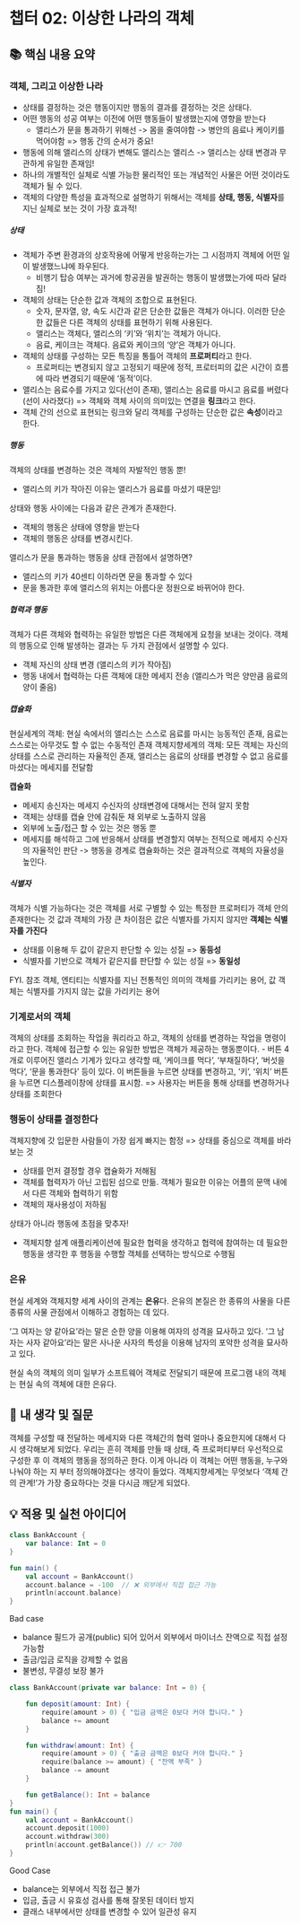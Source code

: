 # 챕터 02: 이상한 나라의 객체

## 📚 핵심 내용 요약

### 객체, 그리고 이상한 나라

- 상태를 결정하는 것은 행동이지만 행동의 결과를 결정하는 것은 상태다.
- 어떤 행동의 성공 여부는 이전에 어떤 행동들이 발생했는지에 영향을 받는다
  - 앨리스가 문을 통과하기 위해선 -> 몸을 줄여야함 -> 병안의 음료나 케이키를 먹어야함 => 행동 간의 순서가 중요!
- 행동에 의해 앨리스의 상태가 변해도 앨리스는 앨리스 -> 앨리스는 상태 변경과 무관하게 유일한 존재임!
- 하나의 개별적인 실체로 식별 가능한 물리적인 또는 개념적인 사물은 어떤 것이라도 객체가 될 수 있다.
- 객체의 다양한 특성을 효과적으로 설명하기 위해서는 객체를 **상태, 행동, 식별자**를 지닌 실체로 보는 것이 가장 효과적!

##### 상태

- 객체가 주변 환경과의 상호작용에 어떻게 반응하는가는 그 시점까지 객체에 어떤 일이 발생했느냐에 좌우된다.
  - 비행기 탑승 여부는 과거에 항공권을 발권하는 행동이 발생했는가에 따라 달라짐!
- 객체의 상태는 단순한 값과 객체의 조합으로 표현된다.
  - 숫자, 문자열, 양, 속도 시간과 같은 단순한 값들은 객체가 아니다. 이러한 단순한 값들은 다른 객체의 상태를 표현하기 위해 사용된다.
  - 앨리스는 객체다, 앨리스의 ‘키’와 ‘위치’는 객체가 아니다.
  - 음료, 케이크는 객체다. 음료와 케이크의 ‘양’은 객체가 아니다.
- 객체의 상태를 구성하는 모든 특징을 통틀어 객체의 **프로퍼티**라고 한다.
  - 프로퍼티는 변경되지 않고 고정되기 때문에 정적, 프로터피의 값은 시간이 흐름에 따라 변경되기 때문에 ‘동적’이다.
- 앨리스는 음료수를 가지고 있다(선이 존재), 앨리스는 음료를 마시고 음료를 버렸다(선이 사라졌다) => 객체와 객체 사이의 의미있는 연결을 **링크**라고 한다.
- 객체 간의 선으로 표현되는 링크와 달리 객체를 구성하는 단순한 값은 **속성**이라고 한다.

##### 행동

객체의 상태를 변경하는 것은 객체의 자발적인 행동 뿐!

- 앨리스의 키가 작아진 이유는 앨리스가 음료를 마셨기 때문임!

상태와 행동 사이에는 다음과 같은 관계가 존재한다.

- 객체의 행동은 상태에 영향을 받는다
- 객체의 행동은 상태를 변경시킨다.

앨리스가 문을 통과하는 행동을 상태 관점에서 설명하면?

- 앨리스의 키가 40센티 이하라면 문을 통과할 수 있다
- 문을 통과한 후에 앨리스의 위치는 아름다운 정원으로 바뀌어야 한다.

##### 협력과 행동

객체가 다른 객체와 협력하는 유일한 방법은 다른 객체에게 요청을 보내는 것이다.
객체의 행동으로 인해 발생하는 결과는 두 가지 관점에서 설명할 수 있다.

- 객체 자신의 상태 변경 (앨리스의 키가 작아짐)
- 행동 내에서 협력하는 다른 객체에 대한 메세지 전송 (앨리스가 먹은 양만큼 음료의 양이 줄음)

##### 캡슐화

현실세계의 객체: 현실 속에서의 앨리스는 스스로 음료를 마시는 능동적인 존재, 음료는 스스로는 아무것도 할 수 없는 수동적인 존재
객체지향세계의 객체: 모든 객체는 자신의 상태를 스스로 관리하는 자율적인 존재, 앨리스는 음료의 상태를 변경할 수 없고 음료를 마셨다는 메세지를 전달함

**캡슐화**

- 메세지 송신자는 메세지 수신자의 상태변경에 대해서는 전혀 알지 못함
- 객체는 상태를 캡슐 안에 감춰둔 채 외부로 노출하지 않음
- 외부에 노출/접근 할 수 있는 것은 행동 뿐
- 메세지를 해석하고 그에 반응해서 상태를 변경할지 여부는 전적으로 메세지 수신자의 자율적인 판단 -> 행동을 경계로 캡슐화하는 것은 결과적으로 객체의 자율성을 높인다.

##### 식별자

객체가 식별 가능하다는 것은 객체를 서로 구별할 수 있는 특정한 프로퍼티가 객체 안의 존재한다는 것
값과 객체의 가장 큰 차이점은 값은 식별자를 가지지 않지만 **객체는 식별자를 가진다**

- 상태를 이용해 두 값이 같은지 판단할 수 있는 성질 => **동등성**
- 식별자를 기반으로 객체가 같은지를 판단할 수 있는 성질 => **동일성**

FYI. 참조 객체, 엔티티는 식별자를 지닌 전통적인 의미의 객체를 가리키는 용어, 값 객체는 식별자를 가지지 않는 값을 가리키는 용어

### 기계로서의 객체

객체의 상태를 조회하는 작업을 쿼리라고 하고, 객체의 상태를 변경하는 작업을 명령이라고 한다.
객체에 접근할 수 있는 유일한 방법은 객체가 제공하는 행동뿐이다. - 버튼 4개로 이루어진 앨리스 기계가 있다고 생각할 때, ‘케이크를 먹다’, ‘부채질하다’, ‘버섯을 먹다’, ‘문을 통과한다’ 등이 있다. 이 버튼들을 누르면 상태를 변경하고, ‘키’, ‘위치’ 버튼을 누르면 디스플레이창에 상태를 표시함. => 사용자는 버튼을 통해 상태를 변경하거나 상태를 조회한다

### 행동이 상태를 결정한다

객체지향에 갓 입문한 사람들이 가장 쉽게 빠지는 함정 => 상태를 중심으로 객체를 바라보는 것

- 상태를 먼저 결정할 경우 캡슐화가 저해됨
- 객체를 협력자가 아닌 고립된 섬으로 만듦. 객체가 필요한 이유는 어플의 문맥 내에서 다른 객체와 협력하기 위함
- 객체의 재사용성이 저하됨

상태가 아니라 행동에 초점을 맞추자!

- 객체지향 설계 애플리케이션에 필요한 협력을 생각하고 협력에 참여하는 데 필요한 행동을 생각한 후 행동을 수행할 객체를 선택하는 방식으로 수행됨

### 은유

현실 세계와 객체지향 세계 사이의 관계는 **은유**다.
은유의 본질은 한 종류의 사물을 다른 종류의 사물 관점에서 이해하고 경험하는 데 있다.

‘그 여자는 양 같아요’라는 말은 순한 양을 이용해 여자의 성격을 묘사하고 있다.
‘그 남자는 사자 같아요’라는 말은 사나운 사자의 특성을 이용해 남자의 포악한 성격을 묘사하고 있다.

현실 속의 객체의 의미 일부가 소프트웨어 객체로 전달되기 때문에 프로그램 내의 객체는 현실 속의 객체에 대한 은유다.

## 🤔 내 생각 및 질문

객체를 구성할 때 전달하는 메세지와 다른 객체간의 협력 얼마나 중요한지에 대해서 다시 생각해보게 되었다. 우리는 흔히 객체를 만들 때 상태, 즉 프로퍼티부터 우선적으로 구성한 후 이 객체의 행동을 정의하곤 한다. 이게 아니라 이 객체는 어떤 행동을, 누구와 나눠야 하는 지 부터 정의해야겠다는 생각이 들었다. 객체지향세계는 무엇보다 ‘객체 간의 관계!’가 가장 중요하다는 것을 다시금 깨닫게 되었다.

## 💡 적용 및 실천 아이디어

```kotlin
class BankAccount {
    var balance: Int = 0
}

fun main() {
    val account = BankAccount()
    account.balance = -100  // ❌ 외부에서 직접 접근 가능
    println(account.balance)
}
```

Bad case

- balance 필드가 공개(public) 되어 있어서 외부에서 마이너스 잔액으로 직접 설정 가능함
- 출금/입금 로직을 강제할 수 없음
- 불변성, 무결성 보장 불가

```kotlin
class BankAccount(private var balance: Int = 0) {

    fun deposit(amount: Int) {
        require(amount > 0) { "입금 금액은 0보다 커야 합니다." }
        balance += amount
    }

    fun withdraw(amount: Int) {
        require(amount > 0) { "출금 금액은 0보다 커야 합니다." }
        require(balance >= amount) { "잔액 부족" }
        balance -= amount
    }

    fun getBalance(): Int = balance
}
fun main() {
    val account = BankAccount()
    account.deposit(1000)
    account.withdraw(300)
    println(account.getBalance()) // 👉 700
}
```

Good Case

- balance는 외부에서 직접 접근 불가
- 입금, 출금 시 유효성 검사를 통해 잘못된 데이터 방지
- 클래스 내부에서만 상태를 변경할 수 있어 일관성 유지
